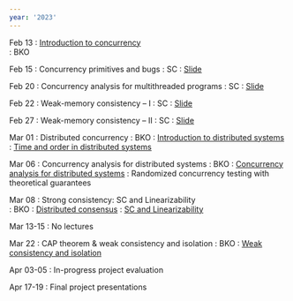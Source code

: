 ```yaml
---
year: '2023'
---
```


Feb 13
: [Introduction to concurrency](../slides/2023/lecture-1-intro.pdf)  
	:  BKO



Feb 15
: Concurrency primitives and bugs 
	:  SC
: [Slide](../slides/2023/CS4405_2023_L2.pdf)	


Feb 20
: Concurrency analysis for multithreaded programs 
	: SC
: [Slide](../slides/2023/CS4405_2023_L3.pdf)

 
Feb 22 
: Weak-memory consistency – I 
	: SC 
: [Slide](../slides/2023/lecture-6.pdf)


Feb 27
: Weak-memory consistency – II 
	: SC 
: [Slide](../slides/2023/lecture-7.pdf)


Mar 01
: Distributed concurrency 
	: BKO
: [Introduction to distributed systems](../slides/2023/ds-intro.pdf)
: [Time and order in distributed systems](../slides/2023/ds-time-order.pdf)


Mar 06
: Concurrency analysis for distributed systems 
	: BKO
: [Concurrency analysis for distributed systems](../slides/2023/ds-concurrency-analysis.pdf)
: Randomized concurrency testing with theoretical guarantees
	
Mar 08
: Strong consistency: SC and Linearizability   
	: BKO
: [Distributed consensus](../slides/2023/ds-consensus.pdf)
: [SC and Linearizability](../slides/2023/ds-linearizability.pdf)
	
	
Mar 13-15
: No lectures 


Mar 22
: CAP theorem & weak consistency and isolation 
	: BKO
: [Weak consistency and isolation](../slides/2023/ds-weak-consistency.pdf)

<!-- Mar 29-31
: No lectures -->

Apr 03-05
: In-progress project evaluation

<!--
Apr 14
: Active research directions
	: BKO, SC
-->

Apr 17-19
: Final project presentations
